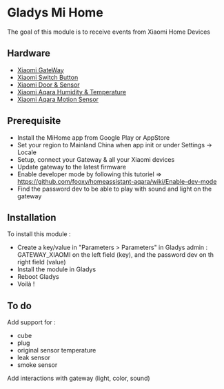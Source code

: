 # Gladys Mi Home

The goal of this module is to receive events from Xiaomi Home Devices

## Hardware

- [Xiaomi GateWay](https://fr.gearbest.com/living-appliances/pp_344667.html?wid=55)
- [Xiaomi Switch Button](https://fr.gearbest.com/smart-light-bulb/pp_257679.html?wid=55)
- [Xiaomi Door & Sensor](https://fr.gearbest.com/access-control/pp_626703.html?wid=55)
- [Xiaomi Aqara Humidity & Temperature](https://fr.gearbest.com/access-control/pp_626702.html?wid=55)
- [Xiaomi Aqara Motion Sensor](https://fr.gearbest.com/alarm-systems/pp_659226.html?wid=1433363)

## Prerequisite

- Install the MiHome app from Google Play or AppStore
- Set your region to Mainland China when app init or under Settings -> Locale
- Setup, connect your Gateway & all your Xiaomi devices 
- Update gateway to the latest firmware
- Enable developer mode by following this tutoriel => https://github.com/fooxy/homeassistant-aqara/wiki/Enable-dev-mode
- Find the password dev to be able to play with sound and light on the gateway

## Installation

To install this module :

- Create a key/value in "Parameters > Parameters" in Gladys admin : GATEWAY_XIAOMI on the left field (key), and the password dev on th right field (value)
- Install the module in Gladys
- Reboot Gladys
- Voilà !

## To do

Add support for :
- cube
- plug
- original sensor temperature
- leak sensor
- smoke sensor

Add interactions with gateway (light, color, sound)